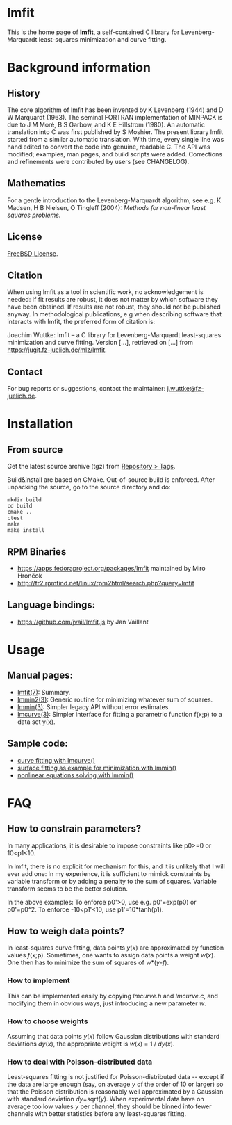 # lmfit

This is the home page of **lmfit**,
a self-contained C library for Levenberg-Marquardt
least-squares minimization and curve fitting.


# Background information

## History

The core algorithm of lmfit has been invented by K Levenberg (1944) and D W Marquardt (1963).
The seminal FORTRAN implementation of MINPACK
is due to J M Moré, B S Garbow, and K E Hillstrom (1980).
An automatic translation into C was first published by S Moshier.
The present library lmfit started from a similar automatic translation.
With time, every single line was hand edited to convert the code into genuine, readable C.
The API was modified; examples, man pages, and build scripts were added.
Corrections and refinements were contributed by users (see CHANGELOG).

## Mathematics

For a gentle introduction to the Levenberg-Marquardt algorithm,
see e.g. K Madsen, H B Nielsen, O Tingleff (2004):
*Methods for non-linear least squares problems.*

## License

[FreeBSD License](http://opensource.org/licenses/BSD-2-Clause).

## Citation

When using lmfit as a tool in scientific work, no acknowledgement is needed:
If fit results are robust, it does not matter by which software they have been obtained.
If results are not robust, they should not be published anyway.
In methodological publications, e g when describing software that interacts with lmfit,
the preferred form of citation is:

Joachim Wuttke: lmfit – a C library for Levenberg-Marquardt least-squares minimization and curve fitting. Version […], retrieved on […] from https://jugit.fz-juelich.de/mlz/lmfit.

## Contact

For bug reports or suggestions, contact the maintainer: j.wuttke@fz-juelich.de.

# Installation

## From source

Get the latest source archive (tgz) from
[Repository > Tags](https://jugit.fz-juelich.de/mlz/lmfit/tags).

Build&install are based on CMake. Out-of-source build is enforced. After unpacking the source, go to the source directory and do:

```
mkdir build
cd build
cmake ..
ctest
make
make install
```

## RPM Binaries

* https://apps.fedoraproject.org/packages/lmfit maintained by Miro Hrončok
* http://fr2.rpmfind.net/linux/rpm2html/search.php?query=lmfit

## Language bindings:

* https://github.com/jvail/lmfit.js by Jan Vaillant


# Usage

## Manual pages:

* [lmfit(7)](https://computing.mlz-garching.de/man/lmfit.html): Summary.
* [lmmin2(3)](https://computing.mlz-garching.de/man/lmmin2.html):
      Generic routine for minimizing whatever sum of squares.
* [lmmin(3)](https://computing.mlz-garching.de/man/lmmin.html):
      Simpler legacy API without error estimates.
* [lmcurve(3)](https://computing.mlz-garching.de/man/lmcurve.html):
      Simpler interface for fitting a parametric function f(x;p) to a data set y(x).

## Sample code:
* [curve fitting with lmcurve()](http://apps.jcns.fz-juelich.de/doku/sc/lmfit:basic-curve-fitting-example)
* [surface fitting as example for minimization with lmmin()](http://apps.jcns.fz-juelich.de/doku/sc/lmfit:surface-fitting-example)
* [nonlinear equations solving with lmmin()](http://apps.jcns.fz-juelich.de/doku/sc/lmfit:nonlinear-equations-example)


# FAQ

## How to constrain parameters?

In many applications, it is desirable to impose constraints like p0>=0 or 10<p1<10.

In lmfit, there is no explicit for mechanism for this, and it is unlikely that I will ever add one: In my experience, it is sufficient to mimick constraints by variable transform or by adding a penalty to the sum of squares. Variable transform seems to be the better solution.

In the above examples: To enforce p0'>0, use e.g. p0'=exp(p0) or p0'=p0^2. To enforce -10<p1'<10, use p1'=10*tanh(p1).

## How to weigh data points?

In least-squares curve fitting, data points _y_(_x_) are approximated by function values _f_(_x_;**p**). Sometimes, one wants to assign data points a weight _w_(_x_). One then has to minimize the sum of squares of _w_*(_y_-_f_).

### How to implement

This can be implemented easily by copying _lmcurve.h_ and _lmcurve.c_, and modifying them in obvious ways, just introducing a new parameter _w_.

### How to choose weights

Assuming that data points _y_(_x_) follow Gaussian distributions with standard deviations _dy_(_x_), the appropriate weight is _w_(_x_) = 1 / _dy_(_x_).

### How to deal with Poisson-distributed data

Least-squares fitting is not justified for Poisson-distributed data -- except if the data are large enough (say, on average _y_ of the order of 10 or larger) so that the Poisson distribution is reasonably well approximated by a Gaussian with standard deviation _dy_=sqrt(_y_). When experimental data have on average too low values _y_ per channel, they should be binned into fewer channels with better statistics before any least-squares fitting.